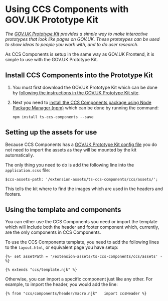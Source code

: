 # Using CCS Components with GOV.UK Prototype Kit

*The [GOV.UK Prototype Kit](https://github.com/alphagov/govuk-prototype-kit) provides a simple way to make interactive prototypes that look like pages on GOV.UK. These prototypes can be used to show ideas to people you work with, and to do user research.*

As CCS Components is setup in the same way as GOV.UK Frontend, it is simple to use with the GOV.UK Prototype Kit.

## Install CCS Components into the Prototype Kit

1.  You must first download the GOV.UK Prototype Kit which can be done by [following the instructions in the GOV.UK Prototype Kit site](https://govuk-prototype-kit.herokuapp.com/docs/install).

2.  Next you need to [install the CCS Components package using Node Package Manager (npm)](/docs/instillation/install-with-npm.md) which can be done by running the command:
    ```
    npm install ts-ccs-components --save
    ```

## Setting up the assets for use

Because CCS Components has a [GOV.UK Prototype Kit config file](../../package/govuk-prototype-kit.config.json) you do not need to import the assets as they will be mounted by the kit automatically.

The only thing you need to do is add the following line into the `application.scss` file:
```
$ccs-assets-path: '/extension-assets/ts-ccs-components/ccs/assets/';
```

This tells the kit where to find the images which are used in the headers and footers.

## Using the template and components
You can either use the CCS Components you need or import the template which will include both the header and footer component which, currently, are the only components in CCS Components.

To use the CCS Components template, you need to add the following lines to the `layout.html`, or equivalent page you have setup:
```
{%- set assetPath = '/extension-assets/ts-ccs-components/ccs/assets' -%}

{% extends "ccs/template.njk" %}
```

Otherwise, you can import a specific component just like any other.
For example, to import the header, you would add the line:
```
{% from "ccs/components/header/macro.njk"   import ccsHeader %}
```
